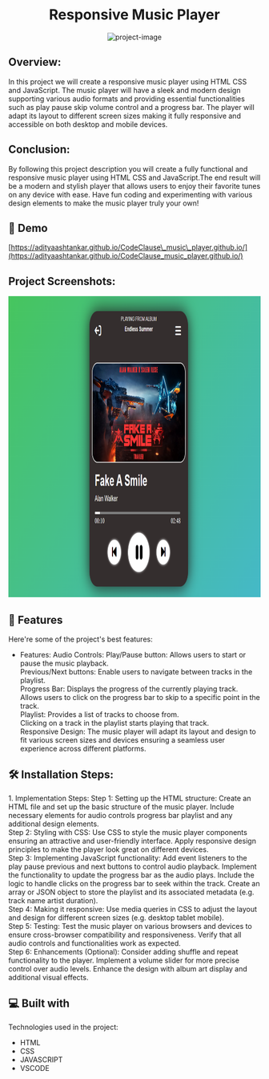 <h1 align="center" id="title">Responsive Music Player</h1>

<p align="center"><img src="https://socialify.git.ci/adityaashtankar/CodeClause_music_player.github.io/image?language=1&amp;owner=1&amp;name=1&amp;stargazers=1&amp;theme=Light" alt="project-image"></p>

<p id="description"><h2>Overview:</h2> In this project we will create a responsive music player using HTML CSS and JavaScript. The music player will have a sleek and modern design supporting various audio formats and providing essential functionalities such as play pause skip volume control and a progress bar. The player will adapt its layout to different screen sizes making it fully responsive and accessible on both desktop and mobile devices.<br><h2>Conclusion:</h2>By following this project description you will create a fully functional and responsive music player using HTML CSS and JavaScript.The end result will be a modern and stylish player that allows users to enjoy their favorite tunes on any device with ease. Have fun coding and experimenting with various design elements to make the music player truly your own!</p>

<h2>🚀 Demo</h2>

[https://adityaashtankar.github.io/CodeClause\_music\_player.github.io/](https://adityaashtankar.github.io/CodeClause_music_player.github.io/)

<h2>Project Screenshots:</h2>

<img src="Screenshot 2023-07-30 222038.png" alt="project-screenshot" width="900" height="600/">

  
  
<h2>🧐 Features</h2>

Here're some of the project's best features:

*   Features: Audio Controls: Play/Pause button: Allows users to start or pause the music playback.<br> Previous/Next buttons: Enable users to navigate between tracks in the playlist.<br> Progress Bar: Displays the progress of the currently playing track.<br> Allows users to click on the progress bar to skip to a specific point in the track.<br> Playlist: Provides a list of tracks to choose from.<br> Clicking on a track in the playlist starts playing that track. <br>Responsive Design: The music player will adapt its layout and design to fit various screen sizes and devices ensuring a seamless user experience across different platforms.

<h2>🛠️ Installation Steps:</h2>

<p>1. Implementation Steps: Step 1: Setting up the HTML structure: Create an HTML file and set up the basic structure of the music player. Include necessary elements for audio controls progress bar playlist and any additional design elements.<br> Step 2: Styling with CSS: Use CSS to style the music player components ensuring an attractive and user-friendly interface. Apply responsive design principles to make the player look great on different devices.<br> Step 3: Implementing JavaScript functionality: Add event listeners to the play pause previous and next buttons to control audio playback. Implement the functionality to update the progress bar as the audio plays. Include the logic to handle clicks on the progress bar to seek within the track. Create an array or JSON object to store the playlist and its associated metadata (e.g. track name artist duration).<br> Step 4: Making it responsive: Use media queries in CSS to adjust the layout and design for different screen sizes (e.g. desktop tablet mobile).<br> Step 5: Testing: Test the music player on various browsers and devices to ensure cross-browser compatibility and responsiveness. Verify that all audio controls and functionalities work as expected.<br> Step 6: Enhancements (Optional): Consider adding shuffle and repeat functionality to the player. Implement a volume slider for more precise control over audio levels. Enhance the design with album art display and additional visual effects.</p>

  
  
<h2>💻 Built with</h2>

Technologies used in the project:

*   HTML
*   CSS
*   JAVASCRIPT
*   VSCODE
